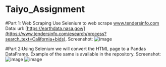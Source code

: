 # Taiyo_Assignment
#Part 1: Web Scraping
Use Selenium to web scrape www.tendersinfo.com Data: url: [https://earthdata.nasa.gov/](https://www.tendersinfo.com/esearch/process?search_text=California+bids).
 Screenshot: ![image](https://github.com/tiwariayush849/Taiyo_Assignment/assets/139482203/5e83643d-7e0e-4386-a09f-7b290fae2fcf)


#Part 2:Using Selenium we will convert the HTML page to a Pandas DataFrame. Example of the same is available in the repository.
 Screenshot:![image](https://github.com/tiwariayush849/Taiyo_Assignment/assets/139482203/ad743946-b04e-4d29-95fb-83fa3f884162)
         ![image](https://github.com/tiwariayush849/Taiyo_Assignment/assets/139482203/3fc29fd0-288c-4e53-9544-608c1b45ae43)


